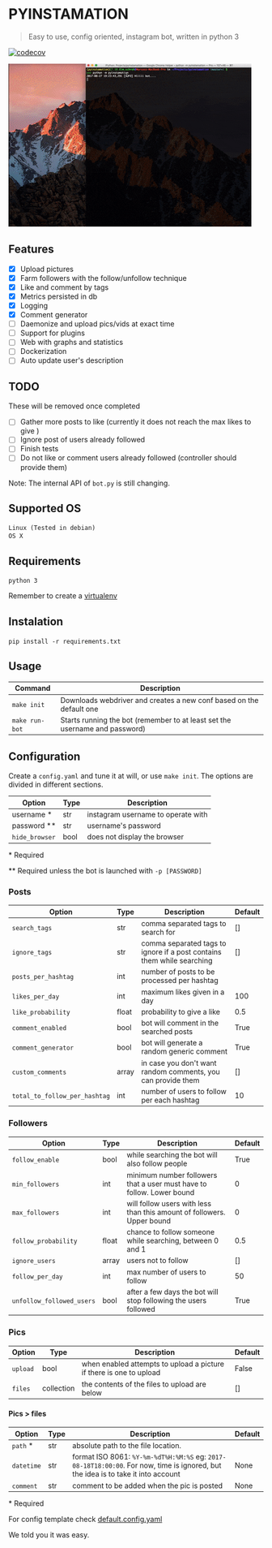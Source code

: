 # PYINSTAMATION

> Easy to use, config oriented, instagram bot, written in python 3


[![codecov](https://codecov.io/gh/discov-r/pyinstamation/branch/master/graph/badge.svg)](https://codecov.io/gh/discov-r/pyinstamation)


![](./docs/demo.gif)

## Features

- [x] Upload pictures
- [x] Farm followers with the follow/unfollow technique
- [x] Like and comment by tags
- [x] Metrics persisted in db
- [x] Logging
- [x] Comment generator
- [ ] Daemonize and upload pics/vids at exact time
- [ ] Support for plugins
- [ ] Web with graphs and statistics
- [ ] Dockerization
- [ ] Auto update user's description

## TODO

These will be removed once completed

- [ ] Gather more posts to like (currently it does not reach the max likes to give )
- [ ] Ignore post of users already followed
- [ ] Finish tests
- [ ] Do not like or comment users already followed (controller should provide them)

Note: The internal API of `bot.py` is still changing.


## Supported OS

```
Linux (Tested in debian)
OS X
```


## Requirements

```
python 3
```

Remember to create a [virtualenv](https://virtualenv.pypa.io/en/stable/installation/)


## Instalation

`pip install -r requirements.txt`


## Usage

| Command | Description |
| --- | --- |
| `make init` | Downloads webdriver and creates a new conf based on the default one |
| `make run-bot` | Starts running the bot (remember to at least set the username and password) |


## Configuration

Create a `config.yaml` and tune it at will, or use `make init`.
The options are divided in different sections.

| Option | Type | Description |
| --- | --- | --- |
| username * | str | instagram username to operate with |
| password ** | str | username's password |
| `hide_browser` | bool | does not display the browser |

\*  Required

** Required unless the bot is launched with `-p [PASSWORD]`


### Posts

| Option | Type | Description | Default |
| --- | --- | --- | --- |
| `search_tags` | str | comma separated tags to search for | [] |
| `ignore_tags` | str | comma separated tags to ignore if a post contains them while searching | [] |
| `posts_per_hashtag` | int | number of posts to be processed per hashtag |
| `likes_per_day` | int | maximum likes given in a day | 100 |
| `like_probability` | float | probability to give a like | 0.5 |
| `comment_enabled` | bool| bot will comment in the searched posts | True |
| `comment_generator` | bool | bot will generate a random generic comment | True |
| `custom_comments` | array | in case you don't want random comments, you can provide them | [] |
| `total_to_follow_per_hashtag` | int | number of users to follow per each hashtag | 10 |

### Followers

| Option | Type | Description | Default |
| --- | --- | --- | --- |
| `follow_enable` | bool | while searching the bot will also follow people | True |
| `min_followers` | int | minimum number followers that a user must have to follow. Lower bound | 0 |
| `max_followers` | int | will follow users with less than this amount of followers. Upper bound | 0 |
| `follow_probability` | float | chance to follow someone while searching, between 0 and 1 | 0.5 |
| `ignore_users` | array | users not to follow | [] |
| `follow_per_day` | int | max number of users to follow | 50 |
| `unfollow_followed_users` | bool | after a few days the bot will stop following the users followed | True |

### Pics

| Option | Type | Description | Default |
| --- | --- | --- | --- |
| `upload` | bool | when enabled attempts to upload a picture if there is one to upload | False |
| `files` | collection | the contents of the files to upload are below | [] |

#### Pics > files

| Option | Type | Description | Default |
| --- | --- | --- | --- |
| `path` * | str | absolute path to the file location. |
| `datetime` | str | format ISO 8061: `%Y-%m-%dT%H:%M:%S` eg: `2017-08-18T18:00:00`. For now, time is ignored, but the idea is to take it into account | None |
| `comment` | str | comment to be added when the pic is posted  | None |

\*  Required

For config template check [default.config.yaml](./default.config.yaml)


We told you it was easy.
